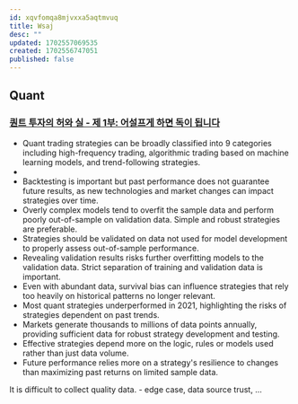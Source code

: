 ```yaml
---
id: xqvfomqa8mjvxxa5aqtmvuq
title: Wsaj
desc: ""
updated: 1702557069535
created: 1702556747051
published: false
---
```


## Quant

### [퀀트 투자의 허와 실 - 제 1부: 어설프게 하면 독이 됩니다](https://www.youtube.com/watch?v=BFkPzl1uziE)

- Quant trading strategies can be broadly classified into 9 categories including high-frequency trading, algorithmic trading based on machine learning models, and trend-following strategies.
-
- Backtesting is important but past performance does not guarantee future results, as new technologies and market changes can impact strategies over time.
- Overly complex models tend to overfit the sample data and perform poorly out-of-sample on validation data. Simple and robust strategies are preferable.
- Strategies should be validated on data not used for model development to properly assess out-of-sample performance.
- Revealing validation results risks further overfitting models to the validation data. Strict separation of training and validation data is important.
- Even with abundant data, survival bias can influence strategies that rely too heavily on historical patterns no longer relevant.
- Most quant strategies underperformed in 2021, highlighting the risks of strategies dependent on past trends.
- Markets generate thousands to millions of data points annually, providing sufficient data for robust strategy development and testing.
- Effective strategies depend more on the logic, rules or models used rather than just data volume.
- Future performance relies more on a strategy's resilience to changes than maximizing past returns on limited sample data.

It is difficult to collect quality data. - edge case, data source trust, ...
